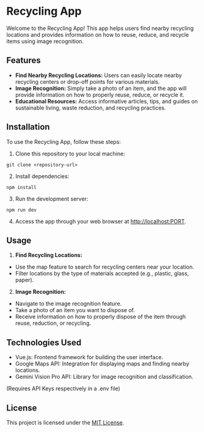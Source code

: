# Recycling App

Welcome to the Recycling App! This app helps users find nearby recycling locations and provides information on how to reuse, reduce, and recycle items using image recognition.

## Features

- **Find Nearby Recycling Locations:** Users can easily locate nearby recycling centers or drop-off points for various materials.
- **Image Recognition:** Simply take a photo of an item, and the app will provide information on how to properly reuse, reduce, or recycle it.
- **Educational Resources:** Access informative articles, tips, and guides on sustainable living, waste reduction, and recycling practices.

## Installation

To use the Recycling App, follow these steps:

1. Clone this repository to your local machine:

`git clone <repository-url>`

2. Install dependencies:

`npm install`

3. Run the development server:

`npm run dev`

4. Access the app through your web browser at [http://localhost:PORT](http://localhost:PORT).

## Usage

1. **Find Recycling Locations:**
- Use the map feature to search for recycling centers near your location.
- Filter locations by the type of materials accepted (e.g., plastic, glass, paper).

2. **Image Recognition:**
- Navigate to the image recognition feature.
- Take a photo of an item you want to dispose of.
- Receive information on how to properly dispose of the item through reuse, reduction, or recycling.

## Technologies Used

- Vue.js: Frontend framework for building the user interface.
- Google Maps API: Integration for displaying maps and finding nearby locations.
- Gemini Vision Pro API: Library for image recognition and classification.

(Requires API Keys respectively in a .env file)

## License

This project is licensed under the [MIT License](LICENSE).